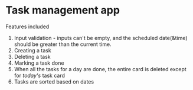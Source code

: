 # Task management app

Features included
1. Input validation - inputs can't be empty, and the scheduled date(&time) should be greater than the current time.
2. Creating a task
3. Deleting a task
4. Marking a task done
5. When all the tasks for a day are done, the entire card is deleted except for *today's* task card
6. Tasks are sorted based on dates
   
